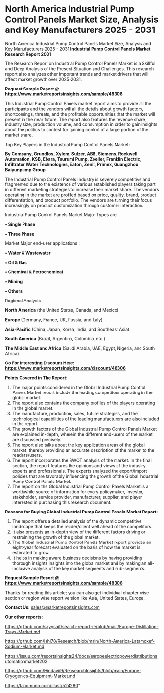 # North America Industrial Pump Control Panels Market Size, Analysis and Key Manufacturers 2025 - 2031
North America Industrial Pump Control Panels Market Size, Analysis and Key Manufacturers 2025 - 2031
<strong>Industrial Pump Control Panels Market Research Report 2031</strong>

The Research Report on Industrial Pump Control Panels Market is a Skillful and Deep Analysis of the Present Situation and Challenges. This research report also analyzes other important trends and market drivers that will affect market growth over 2025-2031.

<strong>Request Sample Report @ <a href=https://www.marketreportsinsights.com/sample/48306>https://www.marketreportsinsights.com/sample/48306</a></strong>

This Industrial Pump Control Panels market report aims to provide all the participants and the vendors will all the details about growth factors, shortcomings, threats, and the profitable opportunities that the market will present in the near future. The report also features the revenue share, industry size, production volume, and consumption in order to gain insights about the politics to contest for gaining control of a large portion of the market share.

Top Key Players in the Industrial Pump Control Panels Market:

<strong>By Company, Grundfos, Xylem, Sulzer, ABB, Siemens, Rockwell Automation, KSB, Ebara, Tsurumi Pump, Zoeller, Franklin Electric, Infiltrator Water Technologies, Eaton, Zenit, Primex, Guangzhou Baiyunpump Group</strong>

The Industrial Pump Control Panels Industry is severely competitive and fragmented due to the existence of various established players taking part in different marketing strategies to increase their market share. The vendors operating in the market are profiled based on price, quality, brand, product differentiation, and product portfolio. The vendors are turning their focus increasingly on product customization through customer interaction.

Industrial Pump Control Panels Market Major Types are:

<strong>•  Single Phase

•  Three Phase</strong>

Market Major end-user applications :

<strong>•  Water & Wastewater

•  Oil & Gas

•  Chemical & Petrochemical

•  Mining

•  Others</strong>

Regional Analysis

</u><strong><b>North America</b></strong> (the United States, Canada, and Mexico)

<strong><b>Europe </b></strong>(Germany, France, UK, Russia, and Italy)

<strong><b>Asia-Pacific</b></strong> (China, Japan, Korea, India, and Southeast Asia)

<strong><b>South America</b></strong> (Brazil, Argentina, Colombia, etc.)

<strong><b>The Middle East and Africa</b></strong> (Saudi Arabia, UAE, Egypt, Nigeria, and South Africa)

<strong>Go For Interesting Discount Here: <a href=https://www.marketreportsinsights.com/discount/48306>https://www.marketreportsinsights.com/discount/48306</a></strong>

<strong>Points Covered in The Report:</strong>
<ol>
  <li>The major points considered in the Global Industrial Pump Control Panels Market report include the leading competitors operating in the global market.</li>
  <li>The report also contains the company profiles of the players operating in the global market.</li>
  <li>The manufacture, production, sales, future strategies, and the technological capabilities of the leading manufacturers are also included in the report.</li>
  <li>The growth factors of the Global Industrial Pump Control Panels Market are explained in-depth, wherein the different end-users of the market are discussed precisely.</li>
  <li>The report also talks about the key application areas of the global market, thereby providing an accurate description of the market to the readers/users.</li>
  <li>The report incorporates the SWOT analysis of the market. In the final section, the report features the opinions and views of the industry experts and professionals. The experts analyzed the export/import policies that are favorably influencing the growth of the Global Industrial Pump Control Panels Market.</li>
  <li>The report on the Global Industrial Pump Control Panels Market is a worthwhile source of information for every policymaker, investor, stakeholder, service provider, manufacturer, supplier, and player interested in purchasing this research document.</li>
</ol>
<strong>Reasons for Buying Global Industrial Pump Control Panels Market Report:</strong>

<ol>
  <li>The report offers a detailed analysis of the dynamic competitive landscape that keeps the reader/client well ahead of the competitors.</li>
  <li>It also presents an in-depth view of the different factors driving or restraining the growth of the global market.</li>
  <li>The Global Industrial Pump Control Panels Market report provides an eight-year forecast evaluated on the basis of how the market is estimated to grow.</li>
  <li>It helps in making aware business decisions by having providing thorough insights insights into the global market and by making an all-inclusive analysis of the key market segments and sub-segments.</li>
</ol>
<strong>Request Sample Report @ <a href=https://www.marketreportsinsights.com/sample/48306>https://www.marketreportsinsights.com/sample/48306</a></strong>


Thanks for reading this article; you can also get individual chapter wise section or region wise report version like Asia, United States, Europe.

<strong>Contact Us:</strong>
sales@marketreportsinsights.com

<strong>Our other reports:</strong>

<a href=https://github.com/sayysaif/search-report-re/blob/main/Europe-Distillation-Trays-Market.md>https://github.com/sayysaif/search-report-re/blob/main/Europe-Distillation-Trays-Market.md</a>

<a href=https://github.com/Ishi78/Research/blob/main/North-America-Latamoxef-Sodium-Market.md>https://github.com/Ishi78/Research/blob/main/North-America-Latamoxef-Sodium-Market.md</a>

<a href=https://issuu.com/reportsinsights24/docs/europeelectricpowerdistributionautomationmarket202>https://issuu.com/reportsinsights24/docs/europeelectricpowerdistributionautomationmarket202</a>

<a href=https://github.com/Hindavii9/ReasearchInsights/blob/main/Europe-Cryogenics-Equipment-Market.md>https://github.com/Hindavii9/ReasearchInsights/blob/main/Europe-Cryogenics-Equipment-Market.md</a>

<a href=https://tanomuno.com/illust/524280>https://tanomuno.com/illust/524280</a>"
